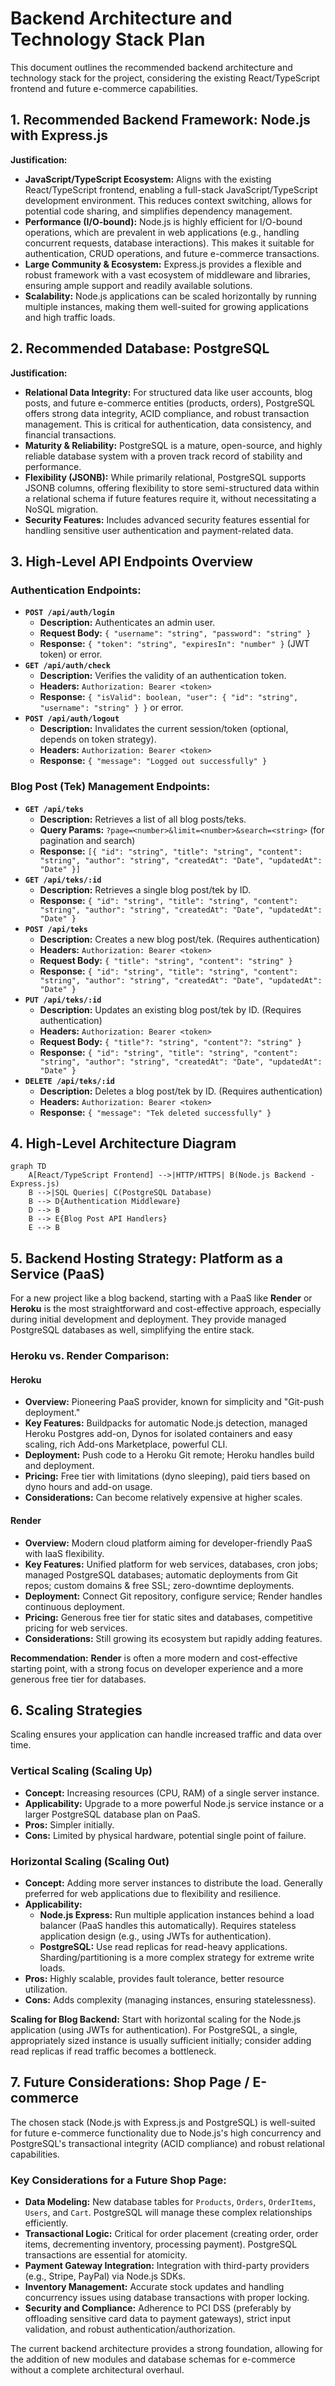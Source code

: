 # Backend Architecture and Technology Stack Plan

This document outlines the recommended backend architecture and technology stack for the project, considering the existing React/TypeScript frontend and future e-commerce capabilities.

## 1. Recommended Backend Framework: Node.js with Express.js

**Justification:**
*   **JavaScript/TypeScript Ecosystem:** Aligns with the existing React/TypeScript frontend, enabling a full-stack JavaScript/TypeScript development environment. This reduces context switching, allows for potential code sharing, and simplifies dependency management.
*   **Performance (I/O-bound):** Node.js is highly efficient for I/O-bound operations, which are prevalent in web applications (e.g., handling concurrent requests, database interactions). This makes it suitable for authentication, CRUD operations, and future e-commerce transactions.
*   **Large Community & Ecosystem:** Express.js provides a flexible and robust framework with a vast ecosystem of middleware and libraries, ensuring ample support and readily available solutions.
*   **Scalability:** Node.js applications can be scaled horizontally by running multiple instances, making them well-suited for growing applications and high traffic loads.

## 2. Recommended Database: PostgreSQL

**Justification:**
*   **Relational Data Integrity:** For structured data like user accounts, blog posts, and future e-commerce entities (products, orders), PostgreSQL offers strong data integrity, ACID compliance, and robust transaction management. This is critical for authentication, data consistency, and financial transactions.
*   **Maturity & Reliability:** PostgreSQL is a mature, open-source, and highly reliable database system with a proven track record of stability and performance.
*   **Flexibility (JSONB):** While primarily relational, PostgreSQL supports JSONB columns, offering flexibility to store semi-structured data within a relational schema if future features require it, without necessitating a NoSQL migration.
*   **Security Features:** Includes advanced security features essential for handling sensitive user authentication and payment-related data.

## 3. High-Level API Endpoints Overview

### Authentication Endpoints:
*   **`POST /api/auth/login`**
    *   **Description:** Authenticates an admin user.
    *   **Request Body:** `{ "username": "string", "password": "string" }`
    *   **Response:** `{ "token": "string", "expiresIn": "number" }` (JWT token) or error.
*   **`GET /api/auth/check`**
    *   **Description:** Verifies the validity of an authentication token.
    *   **Headers:** `Authorization: Bearer <token>`
    *   **Response:** `{ "isValid": boolean, "user": { "id": "string", "username": "string" } }` or error.
*   **`POST /api/auth/logout`**
    *   **Description:** Invalidates the current session/token (optional, depends on token strategy).
    *   **Headers:** `Authorization: Bearer <token>`
    *   **Response:** `{ "message": "Logged out successfully" }`

### Blog Post (Tek) Management Endpoints:
*   **`GET /api/teks`**
    *   **Description:** Retrieves a list of all blog posts/teks.
    *   **Query Params:** `?page=<number>&limit=<number>&search=<string>` (for pagination and search)
    *   **Response:** `[{ "id": "string", "title": "string", "content": "string", "author": "string", "createdAt": "Date", "updatedAt": "Date" }]`
*   **`GET /api/teks/:id`**
    *   **Description:** Retrieves a single blog post/tek by ID.
    *   **Response:** `{ "id": "string", "title": "string", "content": "string", "author": "string", "createdAt": "Date", "updatedAt": "Date" }`
*   **`POST /api/teks`**
    *   **Description:** Creates a new blog post/tek. (Requires authentication)
    *   **Headers:** `Authorization: Bearer <token>`
    *   **Request Body:** `{ "title": "string", "content": "string" }`
    *   **Response:** `{ "id": "string", "title": "string", "content": "string", "author": "string", "createdAt": "Date", "updatedAt": "Date" }`
*   **`PUT /api/teks/:id`**
    *   **Description:** Updates an existing blog post/tek by ID. (Requires authentication)
    *   **Headers:** `Authorization: Bearer <token>`
    *   **Request Body:** `{ "title"?: "string", "content"?: "string" }`
    *   **Response:** `{ "id": "string", "title": "string", "content": "string", "author": "string", "createdAt": "Date", "updatedAt": "Date" }`
*   **`DELETE /api/teks/:id`**
    *   **Description:** Deletes a blog post/tek by ID. (Requires authentication)
    *   **Headers:** `Authorization: Bearer <token>`
    *   **Response:** `{ "message": "Tek deleted successfully" }`

## 4. High-Level Architecture Diagram

```mermaid
graph TD
    A[React/TypeScript Frontend] -->|HTTP/HTTPS| B(Node.js Backend - Express.js)
    B -->|SQL Queries| C(PostgreSQL Database)
    B --> D{Authentication Middleware}
    D --> B
    B --> E{Blog Post API Handlers}
    E --> B
```

## 5. Backend Hosting Strategy: Platform as a Service (PaaS)

For a new project like a blog backend, starting with a PaaS like **Render** or **Heroku** is the most straightforward and cost-effective approach, especially during initial development and deployment. They provide managed PostgreSQL databases as well, simplifying the entire stack.

### Heroku vs. Render Comparison:

#### Heroku
*   **Overview:** Pioneering PaaS provider, known for simplicity and "Git-push deployment."
*   **Key Features:** Buildpacks for automatic Node.js detection, managed Heroku Postgres add-on, Dynos for isolated containers and easy scaling, rich Add-ons Marketplace, powerful CLI.
*   **Deployment:** Push code to a Heroku Git remote; Heroku handles build and deployment.
*   **Pricing:** Free tier with limitations (dyno sleeping), paid tiers based on dyno hours and add-on usage.
*   **Considerations:** Can become relatively expensive at higher scales.

#### Render
*   **Overview:** Modern cloud platform aiming for developer-friendly PaaS with IaaS flexibility.
*   **Key Features:** Unified platform for web services, databases, cron jobs; managed PostgreSQL databases; automatic deployments from Git repos; custom domains & free SSL; zero-downtime deployments.
*   **Deployment:** Connect Git repository, configure service; Render handles continuous deployment.
*   **Pricing:** Generous free tier for static sites and databases, competitive pricing for web services.
*   **Considerations:** Still growing its ecosystem but rapidly adding features.

**Recommendation:** **Render** is often a more modern and cost-effective starting point, with a strong focus on developer experience and a more generous free tier for databases.

## 6. Scaling Strategies

Scaling ensures your application can handle increased traffic and data over time.

### Vertical Scaling (Scaling Up)
*   **Concept:** Increasing resources (CPU, RAM) of a single server instance.
*   **Applicability:** Upgrade to a more powerful Node.js service instance or a larger PostgreSQL database plan on PaaS.
*   **Pros:** Simpler initially.
*   **Cons:** Limited by physical hardware, potential single point of failure.

### Horizontal Scaling (Scaling Out)
*   **Concept:** Adding more server instances to distribute the load. Generally preferred for web applications due to flexibility and resilience.
*   **Applicability:**
    *   **Node.js Express:** Run multiple application instances behind a load balancer (PaaS handles this automatically). Requires stateless application design (e.g., using JWTs for authentication).
    *   **PostgreSQL:** Use read replicas for read-heavy applications. Sharding/partitioning is a more complex strategy for extreme write loads.
*   **Pros:** Highly scalable, provides fault tolerance, better resource utilization.
*   **Cons:** Adds complexity (managing instances, ensuring statelessness).

**Scaling for Blog Backend:** Start with horizontal scaling for the Node.js application (using JWTs for authentication). For PostgreSQL, a single, appropriately sized instance is usually sufficient initially; consider adding read replicas if read traffic becomes a bottleneck.

## 7. Future Considerations: Shop Page / E-commerce

The chosen stack (Node.js with Express.js and PostgreSQL) is well-suited for future e-commerce functionality due to Node.js's high concurrency and PostgreSQL's transactional integrity (ACID compliance) and robust relational capabilities.

### Key Considerations for a Future Shop Page:
*   **Data Modeling:** New database tables for `Products`, `Orders`, `OrderItems`, `Users`, and `Cart`. PostgreSQL will manage these complex relationships efficiently.
*   **Transactional Logic:** Critical for order placement (creating order, order items, decrementing inventory, processing payment). PostgreSQL transactions are essential for atomicity.
*   **Payment Gateway Integration:** Integration with third-party providers (e.g., Stripe, PayPal) via Node.js SDKs.
*   **Inventory Management:** Accurate stock updates and handling concurrency issues using database transactions with proper locking.
*   **Security and Compliance:** Adherence to PCI DSS (preferably by offloading sensitive card data to payment gateways), strict input validation, and robust authentication/authorization.

The current backend architecture provides a strong foundation, allowing for the addition of new modules and database schemas for e-commerce without a complete architectural overhaul.